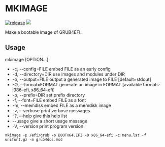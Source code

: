 # MKIMAGE

[![release](https://github.com/grub4dos/mkimage/actions/workflows/build.yml/badge.svg)](https://github.com/grub4dos/mkimage/actions/workflows/build.yml) ![](https://img.shields.io/github/license/grub4dos/mkimage)

Make a bootable image of GRUB4EFI.

## Usage

mkimage [OPTION...]

- -c, --config=FILE      embed FILE as an early config 
- -d, --directory=DIR     use images and modules under DIR 
- -o, --output=FILE      output a generated image to FILE [default=stdout] 
- -O, --format=FORMAT     generate an image in FORMAT [available formats: i386-efi, x86_64-efi]
- -p, --prefix=DIR      set prefix directory 
- -f, --font=FILE      embed FILE as a font
- -m, --memdisk      embed FILE as a memdisk image
- -v, --verbose        print verbose messages. 
- -?, --help         give this help list 
- --usage         give a short usage message 
- -V, --version        print program version

```
mkimage -p /efi/grub -o BOOTX64.EFI -O x86_64-efi -c menu.lst -f unifont.gz -m grub4dos.mod
```

